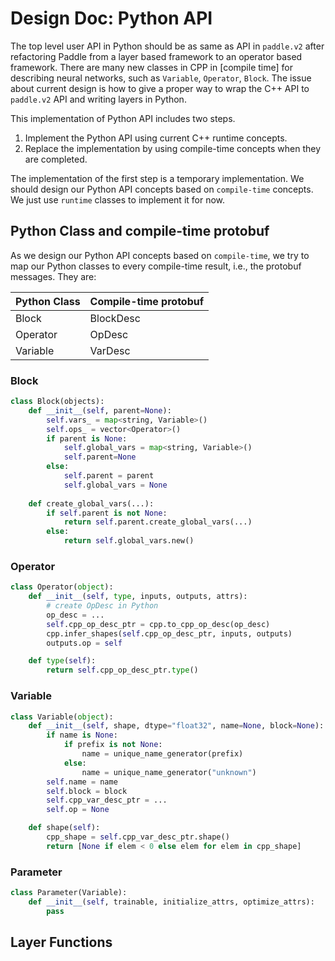 # Design Doc: Python API

The top level user API in Python should be as same as API in `paddle.v2` after refactoring Paddle from a layer based framework to an operator based framework. There are many new classes in CPP in [compile time] for describing neural networks, such as `Variable`, `Operator`, `Block`. The issue about current design is how to give a proper way to wrap the C++ API to `paddle.v2` API and writing layers in Python.

This implementation of Python API includes two steps.

1. Implement the Python API using current C++ runtime concepts.
2. Replace the implementation by using compile-time concepts when they are completed.

The implementation of the first step is a temporary implementation. We should design our Python API concepts based on `compile-time` concepts. We just use `runtime` classes to implement it for now.


## Python Class and compile-time protobuf

As we design our Python API concepts based on `compile-time`, we try to map our Python classes to every compile-time result, i.e., the protobuf messages. They are:


| Python Class | Compile-time protobuf |
| --- | --- |
| Block | BlockDesc |
| Operator | OpDesc |
| Variable | VarDesc |


### Block

<!-- TODO -->

```python
class Block(objects):
	def __init__(self, parent=None):
		self.vars_ = map<string, Variable>()
		self.ops_ = vector<Operator>()
		if parent is None:
			self.global_vars = map<string, Variable>()
			self.parent=None
		else:
			self.parent = parent
			self.global_vars = None
	
	def create_global_vars(...):
		if self.parent is not None:
			return self.parent.create_global_vars(...)
		else:
			return self.global_vars.new()
```


### Operator

<!-- TODO -->

```python
class Operator(object):
	def __init__(self, type, inputs, outputs, attrs):
		# create OpDesc in Python
		op_desc = ...
		self.cpp_op_desc_ptr = cpp.to_cpp_op_desc(op_desc)
		cpp.infer_shapes(self.cpp_op_desc_ptr, inputs, outputs)
		outputs.op = self

	def type(self):
		return self.cpp_op_desc_ptr.type()
```

### Variable

<!-- TODO -->

```python
class Variable(object):
    def __init__(self, shape, dtype="float32", name=None, block=None):
        if name is None:
            if prefix is not None:
                name = unique_name_generator(prefix)
            else:
                name = unique_name_generator("unknown")
        self.name = name
        self.block = block
        self.cpp_var_desc_ptr = ...
        self.op = None

    def shape(self):
        cpp_shape = self.cpp_var_desc_ptr.shape()
        return [None if elem < 0 else elem for elem in cpp_shape]
```

### Parameter

<!-- 虽然Parameter不是编译器的概念，但是Python维护一个Parameter可以帮助我们构造计算图，知道哪个参数是可更新的等等 -->

<!-- 参数 is a special Variable -->

```python
class Parameter(Variable):
    def __init__(self, trainable, initialize_attrs, optimize_attrs):
        pass
```

## Layer Functions

<!-- 给出一个Demo如何写Data Layer和FC Layer -->
